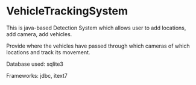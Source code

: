 # VehicleTrackingSystem

This is java-based Detection System which allows user to add locations, add camera, add vehicles.

Provide where the vehicles have passed through which cameras of which locations and track its movement.

Database used: sqlite3

Frameworks: jdbc, itext7  
